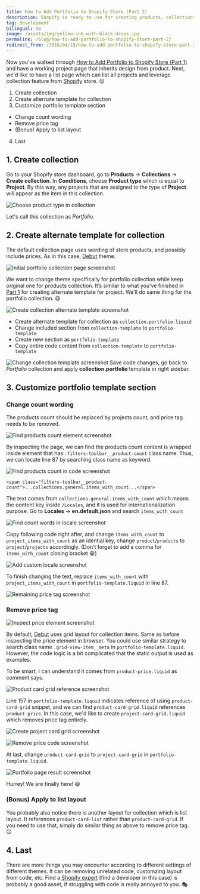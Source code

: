 ```yaml
---
title: How to Add Portfolio to Shopify Store (Part 2)
description: Shopify is ready to use for creating products, collections, but it doesn’t have portfolio feature comparing with Wordpress. I explored extending features from existing theme, and hope this general strategy helps you.
tag: development
bilingual: no
image: /assets/img/yellow-ink-with-black-drops.jpg
permalink: /blog/how-to-add-portfolio-to-shopify-store-part-2/
redirect_from: /2018/04/15/how-to-add-portfolio-to-shopify-store-part-2/
---
```


Now you've walked through [How to Add Portfolio to Shopify Store (Part 1)](/2018/03/18/how-to-add-portfolio-to-shopify-store-part-1/)
and have a working project page that inherits design from product.
Next, we'd like to have a list page which can list all projects and leverage collection feature from [Shopify](https://www.shopify.com/?ref=planet-willow) store. :stuck_out_tongue:

1. Create collection
2. Create alternate template for collection
3. Customize portfolio template section
  - Change count wording
  - Remove price tag
  - (Bonus) Apply to list layout
4. Last

## 1. Create collection

Go to your Shopify store dashboard, go to **Products** -> **Collections** -> **Create collection**.
In **Conditions**, choose **Product type** which is equal to **Project**.
By this way, any projects that are assigned to the type of **Project** will appear as the item in this collection.

![Choose product type in collection](/assets/img/choose-product-type-in-collection-screenshot.png)

Let's call this collection as *Portfolio*.

## 2. Create alternate template for collection

The default collection page uses wording of store products, and possibly include prices.
As in this case, [Debut](https://themes.shopify.com/themes/debut/styles/default) theme.

![Initial portfolio collection page screenshot](/assets/img/initial-portfolio-collection-page-screenshot.png)

We want to change theme specifically for portfolio collection while keep original one for products collection.
It’s similar to what you’ve finished in [Part 1](/2018/03/18/how-to-add-portfolio-to-shopify-store-part-1/)
for creating alternate template for project. We'll do same thing for the portfolio collection. :smiley:

![Create collection alternate template screenshot](/assets/img/create-collection-alternate-template-screenshot.png)

- Create alternate template for collection as `collection.portfolio.liquid`
- Change included section from `collection-template` to `portfolio-template`
- Create new section as `portfolio-template`
- Copy entire code content from `collection-template` to `portfolio-template`

![Change collection template screenshot](/assets/img/change-collection-template-screenshot.png)
Save code changes, go back to *Portfolio* collection and apply **collection.portfolio** template in right sidebar.

## 3. Customize portfolio template section

### Change count wording

The products count should be replaced by projects count, and price tag needs to be removed.

![Find products count element screenshot](/assets/img/find-products-count-element-screenshot.png)

By inspecting the page, we can find the products count content is wrapped inside element that has `.filters-toolbar__product-count` class name.
Thus, we can locate line 87 by searching class name as keyword.

![Find products count in code screenshot](/assets/img/find-products-count-in-code-screenshot.png)

`<span class="filters-toolbar__product-count">...collections.general.items_with_count...</span>`

The text comes from `collections.general.items_with_count` which means the content key inside `/Locales`, and it is used for internationalization purpose.
Go to **Locales** -> **en.default.json** and search `items_with_count`

![Find count words in locale screenshot](/assets/img/find-count-words-in-locale-screenshot.png)

Copy following code right after, and change `items_with_count` to `project_items_with_count` as an idential key,
change `product`/`products` to `project`/`projects` accordingly.
(Don’t forget to add a comma for `items_with_count` closing bracket :grinning:)

![Add custom locale screenshot](/assets/img/add-custom-locale-screenshot.png)

To finish changing the text, replace `items_with_count` with `project_items_with_count` in `portfolio-template.liquid` in line 87.

![Remaining price tag screenshot](/assets/img/remaining-price-tag-screenshot.png)

### Remove price tag

![Inspect price element screenshot](/assets/img/inspect-price-element-screenshot.png)

By default, [Debut](https://themes.shopify.com/themes/debut/styles/default) uses grid layout for collection items.
Same as before inspecting the price element in browser.
You could use similar strategy to search class name `.grid-view-item__meta` in `portfolio-template.liquid`.
However, the code logic is a bit complicated that the static output is used as examples.

To be smart, I can understand it comes from `product-price.liquid` as comment says.

![Product card grid reference screenshot](/assets/img/product-card-grid-reference-screenshot.png)

Line 157 in `portfolio-template.liquid` indicates reference of using `product-card-grid` snippet,
and we can find `product-card-grid.liquid` references `product-price`.
In this case, we'd like to create `project-card-grid.liquid` which removes price tag entirely.

![Create project card grid screenshot](/assets/img/create-project-card-grid-screenshot.png)

![Remove price code screenshot](/assets/img/remove-price-code-screenshot.png)

At last, change `product-card-grid` to `project-card-grid` in `portfolio-template.liquid`.

![Portfolio page result screenshot](/assets/img/portfolio-page-result-screenshot.png)

Hurrey! We are finally here! :satisfied:

### (Bonus) Apply to list layout

You probably also notice there is another layout for collection which is list layout.
It references `product-card-list` rather than `product-card-grid`.
If you need to use that, simply do similar thing as above to remove price tag. :wink:

## 4. Last

There are more things you may encounter according to different settings of different themes.
It can be removing unrelated code, customzing layout from code, etc.
Find a [Shopify expert](https://experts.shopify.com) (find a developer in this case) is probably a good asset,
if struggling with code is really annoyed to you. :performing_arts: